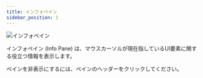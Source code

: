 ```yaml
---
title: インフォペイン
sidebar_position: 1
---
```


![インフォペイン][1]

インフォペイン (Info Pane) は、マウスカーソルが現在指しているUI要素に関する役立つ情報を表示します。

ペインを非表示にするには、ペインのヘッダーをクリックしてください。

[1]: /images/shader-editor/info-pane.png
